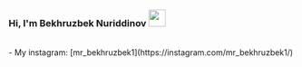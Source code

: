 ### Hi, I'm Bekhruzbek Nuriddinov <img src="https://media1.giphy.com/media/v1.Y2lkPTc5MGI3NjExMzd0cHlmM2gwaThhNGZmN3duanBra204eTBtcGRsenNscm50bHh6bCZlcD12MV9pbnRlcm5hbF9naWZfYnlfaWQmY3Q9cw/dZCGUOirHnh49N03TF/giphy.gif" width="30px">
<br />
- My instagram: [mr_bekhruzbek1](https://instagram.com/mr_bekhruzbek1/)
